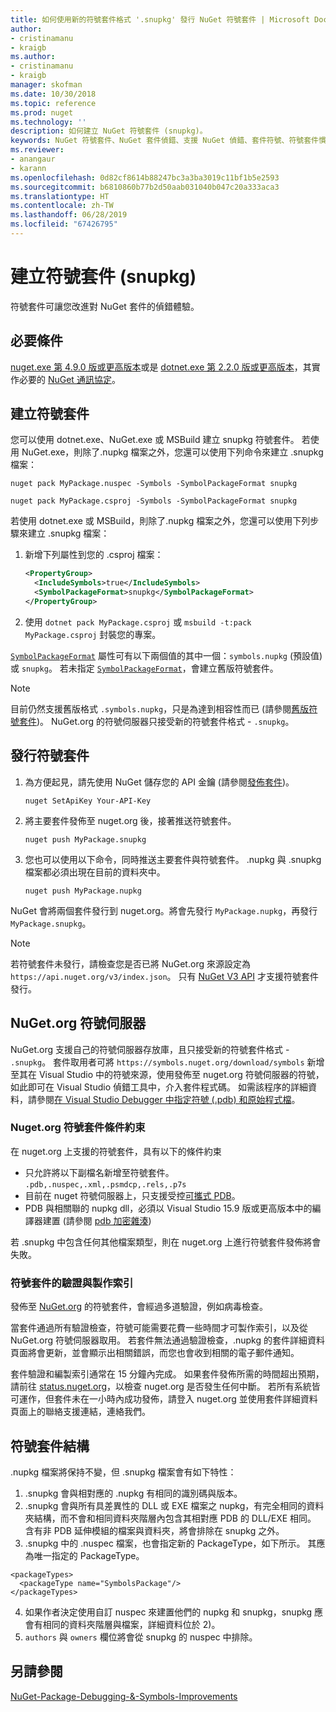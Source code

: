 ```yaml
---
title: 如何使用新的符號套件格式 '.snupkg' 發行 NuGet 符號套件 | Microsoft Docs
author:
- cristinamanu
- kraigb
ms.author:
- cristinamanu
- kraigb
manager: skofman
ms.date: 10/30/2018
ms.topic: reference
ms.prod: nuget
ms.technology: ''
description: 如何建立 NuGet 符號套件 (snupkg)。
keywords: NuGet 符號套件、NuGet 套件偵錯、支援 NuGet 偵錯、套件符號、符號套件慣例
ms.reviewer:
- anangaur
- karann
ms.openlocfilehash: 0d82cf8614b88247bc3a3ba3019c11bf1b5e2593
ms.sourcegitcommit: b6810860b77b2d50aab031040b047c20a333aca3
ms.translationtype: HT
ms.contentlocale: zh-TW
ms.lasthandoff: 06/28/2019
ms.locfileid: "67426795"
---
```

# <a name="creating-symbol-packages-snupkg"></a>建立符號套件 (snupkg)

符號套件可讓您改進對 NuGet 套件的偵錯體驗。

## <a name="prerequisites"></a>必要條件

[nuget.exe 第 4.9.0 版或更高版本](https://www.nuget.org/downloads)或是 [dotnet.exe 第 2.2.0 版或更高版本](https://www.microsoft.com/net/download/dotnet-core/2.2)，其實作必要的 [NuGet 通訊協定](../api/nuget-protocols.md)。

## <a name="creating-a-symbol-package"></a>建立符號套件

您可以使用 dotnet.exe、NuGet.exe 或 MSBuild 建立 snupkg 符號套件。 若使用 NuGet.exe，則除了.nupkg 檔案之外，您還可以使用下列命令來建立 .snupkg 檔案：

```
nuget pack MyPackage.nuspec -Symbols -SymbolPackageFormat snupkg

nuget pack MyPackage.csproj -Symbols -SymbolPackageFormat snupkg
```

若使用 dotnet.exe 或 MSBuild，則除了.nupkg 檔案之外，您還可以使用下列步驟來建立 .snupkg 檔案：

1. 新增下列屬性到您的 .csproj 檔案：

    ```xml
    <PropertyGroup>
      <IncludeSymbols>true</IncludeSymbols>
      <SymbolPackageFormat>snupkg</SymbolPackageFormat>
    </PropertyGroup>
    ```

1. 使用 `dotnet pack MyPackage.csproj` 或 `msbuild -t:pack MyPackage.csproj` 封裝您的專案。

[`SymbolPackageFormat`](/dotnet/core/tools/csproj.md#symbolpackageformat) 屬性可有以下兩個值的其中一個：`symbols.nupkg` (預設值) 或 `snupkg`。 若未指定 [`SymbolPackageFormat`](/dotnet/core/tools/csproj.md#symbolpackageformat)，會建立舊版符號套件。

> [!Note]
> 目前仍然支援舊版格式 `.symbols.nupkg`，只是為達到相容性而已 (請參閱[舊版符號套件](Symbol-Packages.md))。 NuGet.org 的符號伺服器只接受新的符號套件格式 - `.snupkg`。

## <a name="publishing-a-symbol-package"></a>發行符號套件

1. 為方便起見，請先使用 NuGet 儲存您的 API 金鑰 (請參閱[發佈套件](../nuget-org/publish-a-package.md))。

    ```cli
    nuget SetApiKey Your-API-Key
    ```

1. 將主要套件發佈至 nuget.org 後，接著推送符號套件。

    ```cli
    nuget push MyPackage.snupkg
    ```

1. 您也可以使用以下命令，同時推送主要套件與符號套件。 .nupkg 與 .snupkg 檔案都必須出現在目前的資料夾中。

    ```cli
    nuget push MyPackage.nupkg
    ```

NuGet 會將兩個套件發行到 nuget.org。將會先發行 `MyPackage.nupkg`，再發行 `MyPackage.snupkg`。

> [!Note]
> 若符號套件未發行，請檢查您是否已將 NuGet.org 來源設定為 `https://api.nuget.org/v3/index.json`。 只有 [NuGet V3 API](../api/overview.md#versioning) 才支援符號套件發行。

## <a name="nugetorg-symbol-server"></a>NuGet.org 符號伺服器

NuGet.org 支援自己的符號伺服器存放庫，且只接受新的符號套件格式 - `.snupkg`。 套件取用者可將 `https://symbols.nuget.org/download/symbols` 新增至其在 Visual Studio 中的符號來源，使用發佈至 nuget.org 符號伺服器的符號，如此即可在 Visual Studio 偵錯工具中，介入套件程式碼。 如需該程序的詳細資料，請參閱[在 Visual Studio Debugger 中指定符號 (.pdb) 和原始程式檔](https://docs.microsoft.com/en-us/visualstudio/debugger/specify-symbol-dot-pdb-and-source-files-in-the-visual-studio-debugger?view=vs-2017)。

### <a name="nugetorg-symbol-package-constraints"></a>Nuget.org 符號套件條件約束

在 nuget.org 上支援的符號套件，具有以下的條件約束

- 只允許將以下副檔名新增至符號套件。 ```.pdb,.nuspec,.xml,.psmdcp,.rels,.p7s```
- 目前在 nuget 符號伺服器上，只支援受控[可攜式 PDB](https://github.com/dotnet/corefx/blob/master/src/System.Reflection.Metadata/specs/PortablePdb-Metadata.md)。
- PDB 與相關聯的 nupkg dll，必須以 Visual Studio 15.9 版或更高版本中的編譯器建置 (請參閱 [pdb 加密雜湊](https://github.com/dotnet/roslyn/issues/24429))

若 .snupkg 中包含任何其他檔案類型，則在 nuget.org 上進行符號套件發佈將會失敗。

### <a name="symbol-package-validation-and-indexing"></a>符號套件的驗證與製作索引

發佈至 [NuGet.org](https://www.nuget.org/) 的符號套件，會經過多道驗證，例如病毒檢查。

當套件通過所有驗證檢查，符號可能需要花費一些時間才可製作索引，以及從 NuGet.org 符號伺服器取用。 若套件無法通過驗證檢查，.nupkg 的套件詳細資料頁面將會更新，並會顯示出相關錯誤，而您也會收到相關的電子郵件通知。

套件驗證和編製索引通常在 15 分鐘內完成。 如果套件發佈所需的時間超出預期，請前往 [status.nuget.org](https://status.nuget.org/)，以檢查 nuget.org 是否發生任何中斷。 若所有系統皆可運作，但套件未在一小時內成功發佈，請登入 nuget.org 並使用套件詳細資料頁面上的聯絡支援連結，連絡我們。

## <a name="symbol-package-structure"></a>符號套件結構

.nupkg 檔案將保持不變，但 .snupkg 檔案會有如下特性：

1) .snupkg 會與相對應的 .nupkg 有相同的識別碼與版本。
2) .snupkg 會與所有具差異性的 DLL 或 EXE 檔案之 nupkg，有完全相同的資料夾結構，而不會和相同資料夾階層內包含其相對應 PDB 的 DLL/EXE 相同。 含有非 PDB 延伸模組的檔案與資料夾，將會排除在 snupkg 之外。
3) .snupkg 中的 .nuspec 檔案，也會指定新的 PackageType，如下所示。 其應為唯一指定的 PackageType。 
``` 
<packageTypes>
  <packageType name="SymbolsPackage"/>
</packageTypes>
```
4) 如果作者決定使用自訂 nuspec 來建置他們的 nupkg 和 snupkg，snupkg 應會有相同的資料夾階層與檔案，詳細資料位於 2)。
5) ```authors``` 與 ```owners``` 欄位將會從 snupkg 的 nuspec 中排除。

## <a name="see-also"></a>另請參閱

[NuGet-Package-Debugging-&-Symbols-Improvements](https://github.com/NuGet/Home/wiki/NuGet-Package-Debugging-&-Symbols-Improvements)

